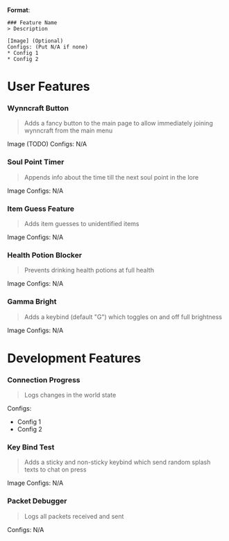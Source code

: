 **Format**:
```
### Feature Name
> Description

[Image] (Optional)
Configs: (Put N/A if none)
* Config 1
* Config 2
```

# User Features

### Wynncraft Button
> Adds a fancy button to the main page to allow immediately joining wynncraft from the main menu

Image (TODO)
Configs: N/A

### Soul Point Timer
> Appends info about the time till the next soul point in the lore 

Image
Configs: N/A

### Item Guess Feature
> Adds item guesses to unidentified items

Image
Configs: N/A


### Health Potion Blocker
> Prevents drinking health potions at full health

Image
Configs: N/A

### Gamma Bright
> Adds a keybind (default "G") which toggles on and off full brightness

Image
Configs: N/A


# Development Features

### Connection Progress
> Logs changes in the world state

Configs:
* Config 1
* Config 2

### Key Bind Test
> Adds a sticky and non-sticky keybind which send random splash texts to chat on press

Image
Configs: N/A

### Packet Debugger
> Logs all packets received and sent

Configs: N/A